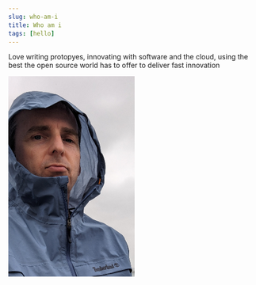 ```yaml
---
slug: who-am-i
title: Who am i
tags: [hello]
---
```



Love writing protopyes, innovating with software and the cloud, using the best the open source world has to offer to deliver fast innovation

![Example banner](./meintherain.png)
